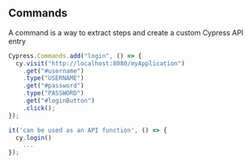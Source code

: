 ## Commands

A command is a way to extract steps and create a custom Cypress API entry

```javascript
Cypress.Commands.add("login", () => {
  cy.visit("http://localhost:8080/myApplication")
    .get("#username")
    .type("USERNAME")
    .get("#password")
    .type("PASSWORD")
    .get("#loginButton")
    .click();
});
```

```javascript
it('can be used as an API function', () => {
  cy.login()
    ...
});
```
